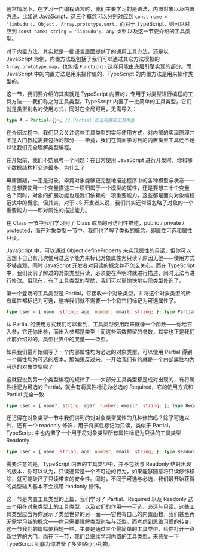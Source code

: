通常情况下，在学习一门编程语言时，我们主要学习的是语法、内置对象以及内置方法，比如说 JavaScript，这三个概念可以分别对应到 `const name = 'linbudu';`、`Object` 、`Array.prototype.sort`。而对于 TypeScript，则可以对应到 `const name: string = 'linbudu';`、`any 类型` 以及这一节要介绍的工具类型。

对于内置方法，其实就是一批语言层面提供了的通用工具方法，还是以 JavaScript 为例，内置方法既包括了我们可以通过其它方法模拟的 `Array.prototype.map`，也包括 `Function()` 这样只能由底层引擎实现的部分。而 JavaScript 中的内置方法是用来操作值的，TypeScript 的内置方法是用来操作类型的。

这一节，我们要介绍的其实就是 TypeScript 内置的，专用于对类型进行编程的工具方法——我们称之为工具类型。TypeScript 内置了一批简单的工具类型，它们就是类型别名的使用方式，同时在全局可用，无需导入：

```typescript
type A = Partial<{}>; // Partial 即是内置的工具类型
```

在介绍过程中，我们只会关注这些工具类型的实际使用方式，对内部的实现原理并不是入门教程需要包括的部分——毕竟，我们在前面学习到的内置类型工具还不足以让我们完全理解类型编程。

在开始前，我们不妨思考一个问题：在日常使用 JavaScript 进行开发时，你和哪个数据结构打交道最多，为什么？

毋庸置疑，一定是对象，毕竟对象能够更完整地描述程序中的各种模型与状态——你是想要使用一个变量描述二十项归属于一个模型的属性，还是要想二十个变量名？同时，对象的扩展功能也是我们依赖的一项重要能力，这些都是面向对象编程范式中的概念，但其实，对于 JS 开发者来说，我们其实还常常忽略了对象的一个重要能力——即对属性的描述能力。

在 Class 一节中我们学习到了 Class 成员的可访问性描述，public / private / protected，而在对象类型一节中，我们也了解了类似的概念，即属性可选和属性只读。

JavaScript 中，可以通过 Object.defineProperty 来实现属性的只读，但你可以回想下自己有几次使用过这个能力来标记对象属性为只读？原因无他——使用方式不够直观，同时 JavaScript 开发者对只读的概念并不怎么关心。而在 TypeScript 中，我们此前了解过的对象类型只读，必须要在声明时就进行描述，同时无法再进行修改。但现在，有了工具类型的帮助，我们可以更愉快地实现类型修饰了。

第一个登场的工具类型是 Partial，它接收一个对象类型，并将这个对象类型的所有属性都标记为可选，这样我们就不需要一个个将它们标记为可选属性了。

```typescript
type User = { name: string; age: number; email: string; }; type PartialUser = Partial<User>; const user: User = { name: 'John Doe', age: 30, email: 'john.doe@example.com' }; // 可以不实现全部的属性了！ const partialUser: PartialUser = { name: 'John Doe', age: 30 };
```

从 Partial 的使用方式我们可以看到，工具类型使用起来就像一个函数——你给它入参，它还你出参，而出入参都是类型！而这些函数预留的参数，其实也正是我们此前介绍过的，类型世界中的变量——泛型。

如果我们最开始编写了一个内部属性均为必选的对象类型，可以使用 Partial 得到一个属性均为可选的版本。那如果反过来，一开始我们有的就是一个内部属性均为可选的对象类型呢？

这就要说到另一个类型编程的规律了——大部分工具类型都是成对出现的，有将属性标记为可选的 Partial，就会有将属性标记为必选的 Required，它的使用方式和 Partial 完全一致：

```typescript
type User = { name?: string; age?: number; email?: string; }; type RequiredUser = Required<User>; const user: User = { name: 'John Doe' }; // 现在你必须全部实现这些属性了 const requiredUser: RequiredUser = { name: 'John Doe', age: 30, email: 'john.doe@example.com' };
```

还记得在对象类型一节中我们讲到的对对象类型属性的几种修饰吗？除了可选以外，还有一个 readonly 修饰，用于将属性标记为只读，类似于 Partial，TypeScript 中也内置了一个用于将对象类型所有属性标记为只读的工具类型 Readonly：

```typescript
type User = { name: string; age: number; email: string; }; type ReadonlyUser = Readonly<User>; const user: User = { name: 'John Doe', age: 30, email: 'john.doe@example.com' }; const readonlyUser: ReadonlyUser = { name: 'John Doe', age: 30, email: 'john.doe@example.com' }; // 修改 user 对象的属性 user.name = 'Jane Doe'; user.age = 25; user.email = 'jane.doe@example.com'; // 修改 readonlyUser 对象的属性 // readonlyUser.name = 'Jane Doe'; // 报错 // readonlyUser.age = 25; // 报错 // readonlyUser.email = 'jane.doe@example.com'; // 报错
```

需要注意的是，TypeScript 内置的工具类型中，并不包括与 Readonly 结对出现的版本，你可以认为，只读通常是一个不可逆的行为，如果能够随意将只读修饰移除，就可能破坏了只读带来的安全性。同时，不同于可选与必选，我们最开始获得的类型输入基本不会携带 readonly 修饰。

这一节是内置工具类型的上篇，我们学习了 Partial、Required 以及 Readonly 这三个用在对象类型上的工具类型，以及它们的作用——可选、必选与只读。这些工具类型应当为你展示了类型世界的另一面——它也有自己的内置函数，我们甚至再无需学习新的概念——你只需要理解类型别名与泛型。而考虑到思维习惯的转变，这一节我们的篇幅要稍短一些，主要是通过三个最简单的工具类型，给你打开一点新世界的大门。而在下一节，我们会继续学习内置的工具类型，来感受一下 TypeScript 到底为你准备了多少贴心小礼物。